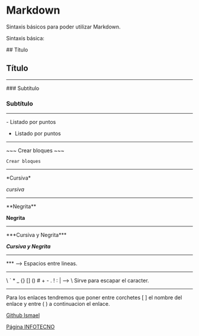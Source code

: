 # Markdown

Sintaxis básicos para poder utilizar Markdown.

Sintaxis básica:

\#\# Título
## Título

***

\#\#\# Subtítulo
### Subtítulo

***

\- Listado por puntos

- Listado por puntos

***

\~\~\~
Crear bloques
\~\~\~

~~~
Crear bloques
~~~

***

\*Cursiva\*

*cursiva*

***

\*\*Negrita\*\*

**Negrita**

***

\*\*\*Cursiva y Negrita\*\*\*

***Cursiva y Negrita***

***

\*\*\* --> Espacios entre lineas.

***

\\ \` \* \_  \{\} \[\] \(\) \# \+ \- \. \! \: \| --> \ Sirve para escapar el caracter.

***

Para los enlaces tendremos que poner entre corchetes [ ] el nombre del enlace y
entre ( ) a continuacion el enlace.

[Github Ismael](https://github.com/ismaelse95)

[Página INFOTECNO](https://tutecnoinfor.wordpress.com/)
